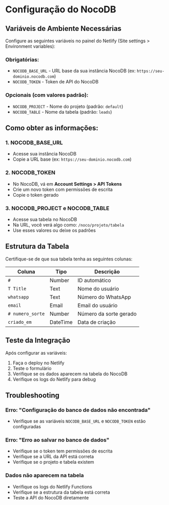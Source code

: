 # Configuração do NocoDB

## Variáveis de Ambiente Necessárias

Configure as seguintes variáveis no painel do Netlify (Site settings > Environment variables):

### Obrigatórias:

- `NOCODB_BASE_URL` - URL base da sua instância NocoDB (ex: `https://seu-dominio.nocodb.com`)
- `NOCODB_TOKEN` - Token de API do NocoDB

### Opcionais (com valores padrão):

- `NOCODB_PROJECT` - Nome do projeto (padrão: `default`)
- `NOCODB_TABLE` - Nome da tabela (padrão: `leads`)

## Como obter as informações:

### 1. NOCODB_BASE_URL

- Acesse sua instância NocoDB
- Copie a URL base (ex: `https://seu-dominio.nocodb.com`)

### 2. NOCODB_TOKEN

- No NocoDB, vá em **Account Settings > API Tokens**
- Crie um novo token com permissões de escrita
- Copie o token gerado

### 3. NOCODB_PROJECT e NOCODB_TABLE

- Acesse sua tabela no NocoDB
- Na URL, você verá algo como: `/noco/projeto/tabela`
- Use esses valores ou deixe os padrões

## Estrutura da Tabela

Certifique-se de que sua tabela tenha as seguintes colunas:

| Coluna        | Tipo     | Descrição              |
| ------------- | -------- | ---------------------- |
| `#`           | Number   | ID automático          |
| `T Title`     | Text     | Nome do usuário        |
| `whatsapp`    | Text     | Número do WhatsApp     |
| `email`       | Email    | Email do usuário       |
| `# numero_sorte` | Number | Número da sorte gerado |
| `criado_em`   | DateTime | Data de criação        |

## Teste da Integração

Após configurar as variáveis:

1. Faça o deploy no Netlify
2. Teste o formulário
3. Verifique se os dados aparecem na tabela do NocoDB
4. Verifique os logs do Netlify para debug

## Troubleshooting

### Erro: "Configuração do banco de dados não encontrada"

- Verifique se as variáveis `NOCODB_BASE_URL` e `NOCODB_TOKEN` estão configuradas

### Erro: "Erro ao salvar no banco de dados"

- Verifique se o token tem permissões de escrita
- Verifique se a URL da API está correta
- Verifique se o projeto e tabela existem

### Dados não aparecem na tabela

- Verifique os logs do Netlify Functions
- Verifique se a estrutura da tabela está correta
- Teste a API do NocoDB diretamente
